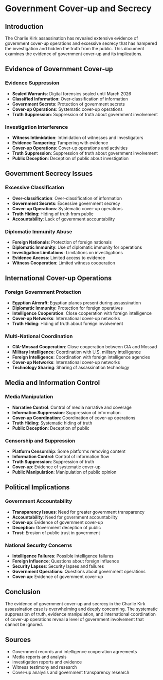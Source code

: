 # Government Cover-up and Secrecy

## Introduction

The Charlie Kirk assassination has revealed extensive evidence of government cover-up operations and excessive secrecy that has hampered the investigation and hidden the truth from the public. This document examines the evidence of government cover-up and its implications.

## Evidence of Government Cover-up

### Evidence Suppression
- **Sealed Warrants**: Digital forensics sealed until March 2026
- **Classified Information**: Over-classification of information
- **Government Secrets**: Protection of government secrets
- **Cover-up Operations**: Systematic cover-up operations
- **Truth Suppression**: Suppression of truth about government involvement

### Investigation Interference
- **Witness Intimidation**: Intimidation of witnesses and investigators
- **Evidence Tampering**: Tampering with evidence
- **Cover-up Operations**: Cover-up operations and activities
- **Truth Suppression**: Suppression of truth about government involvement
- **Public Deception**: Deception of public about investigation

## Government Secrecy Issues

### Excessive Classification
- **Over-classification**: Over-classification of information
- **Government Secrets**: Excessive government secrecy
- **Cover-up Operations**: Systematic cover-up operations
- **Truth Hiding**: Hiding of truth from public
- **Accountability**: Lack of government accountability

### Diplomatic Immunity Abuse
- **Foreign Nationals**: Protection of foreign nationals
- **Diplomatic Immunity**: Use of diplomatic immunity for operations
- **Investigation Limitations**: Limitations on investigations
- **Evidence Access**: Limited access to evidence
- **Witness Cooperation**: Limited witness cooperation

## International Cover-up Operations

### Foreign Government Protection
- **Egyptian Aircraft**: Egyptian planes present during assassination
- **Diplomatic Immunity**: Protection for foreign operatives
- **Intelligence Cooperation**: Close cooperation with foreign intelligence
- **Cover-up Networks**: International cover-up networks
- **Truth Hiding**: Hiding of truth about foreign involvement

### Multi-National Coordination
- **CIA-Mossad Cooperation**: Close cooperation between CIA and Mossad
- **Military Intelligence**: Coordination with U.S. military intelligence
- **Foreign Intelligence**: Coordination with foreign intelligence agencies
- **Cover-up Networks**: International cover-up networks
- **Technology Sharing**: Sharing of assassination technology

## Media and Information Control

### Media Manipulation
- **Narrative Control**: Control of media narrative and coverage
- **Information Suppression**: Suppression of information
- **Cover-up Coordination**: Coordination of cover-up operations
- **Truth Hiding**: Systematic hiding of truth
- **Public Deception**: Deception of public

### Censorship and Suppression
- **Platform Censorship**: Some platforms removing content
- **Information Control**: Control of information flow
- **Truth Suppression**: Suppression of truth
- **Cover-up**: Evidence of systematic cover-up
- **Public Manipulation**: Manipulation of public opinion

## Political Implications

### Government Accountability
- **Transparency Issues**: Need for greater government transparency
- **Accountability**: Need for government accountability
- **Cover-up**: Evidence of government cover-up
- **Deception**: Government deception of public
- **Trust**: Erosion of public trust in government

### National Security Concerns
- **Intelligence Failures**: Possible intelligence failures
- **Foreign Influence**: Questions about foreign influence
- **Security Lapses**: Security lapses and failures
- **Government Operations**: Questions about government operations
- **Cover-up**: Evidence of government cover-up

## Conclusion

The evidence of government cover-up and secrecy in the Charlie Kirk assassination case is overwhelming and deeply concerning. The systematic suppression of truth, evidence manipulation, and international coordination of cover-up operations reveal a level of government involvement that cannot be ignored.

## Sources
- Government records and intelligence cooperation agreements
- Media reports and analysis
- Investigation reports and evidence
- Witness testimony and research
- Cover-up analysis and government transparency research
